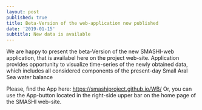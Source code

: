 ```yaml
---
layout: post
published: true
title: Beta-Version of the web-application now published
date: '2019-01-15'
subtitle: New data is available
---
```

We are happy to present the beta-Version of the new SMASHI-web application, that is availabel here on the project web-site. 
Application provides opportunity to visualize time-series of the newly obtained data, which includes all considered components of the present-day Small Aral Sea water balance

Please, find the App here: https://smashiproject.github.io/WB/
Or, you can use the App-button located in the right-side upper bar on the home page of the SMASHI web-site.
